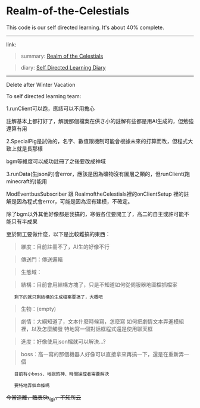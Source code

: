# Realm-of-the-Celestials
This code is our self directed learning. It's about 40% complete.

---
link:
>summary: [Realm of the Celestials](https://docs.google.com/document/d/1v1vEHLK7V2234OvZbiZdyeVeec1LmjAo/edit?usp=sharing&ouid=104899568280018796284&rtpof=true&sd=true)

>diary: [Self Directed Learning Diary](https://docs.google.com/document/d/1vKVo386PqomE7Y35vurRZm4306ESFLwl2yaZAYuvlM0/edit?usp=sharing)

---
Delete after Winter Vacation

To self directed learning team:

1.runClient可以跑，應該可以不用擔心

註解基本上都打好了，解說那個檔案在供さ小的註解有些都是用AI生成的，但勉強還算有用

2.SpecialPig是試做的，名字、數值跟機制可能會根據未來的打算而改，但程式大致上就是長那樣

bgm等維度可以成功註冊了之後要改成神域

3.runData(生json的)會error，應該是因為礦物沒有圖層之類的，但runClient(跑minecraft的)能用

ModEventbusSubscriber 跟 RealmoftheCelestials裡的onClientSetup 裡的註解是因為程式會error，可能是因為沒有建模，不確定。

除了bgm以外其他好像都是我搞的，寒假各位要開工了，高二的自主或許可能不能只有半成果

至於開工要做什麼，以下是比較難搞的東西：
>維度：目前註冊不了，AI生的好像不行

>傳送門：傳送邏輯

>生態域：

>結構：目前會用結構方塊了，只是不知道如何從伺服器地圖檔抓檔案

       剩下的就只剩結構的生成檔案要搞了，大概吧

>生物：(empty)

>劇情：大綱知道了，文本什麼時候寫，怎麼寫  如何把劇情文本弄進模組裡，以及怎麼觸發  特地寫一個對話框程式還是使用聊天框

>進度：好像使用json檔就可以解決...?

>boss：高一寫的那個機器人好像可以直接拿來再搞一下，還是在重新弄一個

       目前有小boss、地獄的神、時間操控者需要解決
       
       要特地弄個血條嗎

~~今當遠離，臨表Sb<sub>(g)</sub>，不知所云~~
